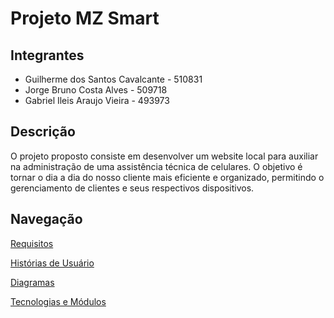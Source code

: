 # Projeto MZ Smart

## Integrantes
- Guilherme dos Santos Cavalcante - 510831
- Jorge Bruno Costa Alves - 509718
- Gabriel Ileis Araujo Vieira - 493973

## Descrição
O projeto proposto consiste em desenvolver um website local para auxiliar na administração de uma assistência técnica de celulares. O objetivo é tornar o dia a dia do nosso cliente mais eficiente e organizado, permitindo o gerenciamento de clientes e seus respectivos dispositivos.

## Navegação
[Requisitos](./Documentation/requirements.md)

[Histórias de Usuário](./Documentation/userStories.md)

[Diagramas](./Documentation/Diagrams/diagrams.md)

[Tecnologias e Módulos](./Documentation/technologies.md)
